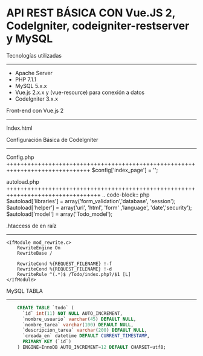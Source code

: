 API REST BÁSICA CON Vue.JS 2, CodeIgniter, codeigniter-restserver y MySQL
===========================================================================

Tecnologías utilizadas
____________________________________________________________________________
* Apache Server
* PHP 7.1.1
* MySQL 5.x.x
* Vue.js 2.x.x y (vue-resource) para conexión a datos
* CodeIgniter 3.x.x

Front-end con Vue.js 2
______________________________________________________________________________
Index.html

Configuración Básica de CodeIgniter
______________________________________________________________________________
Config.php
++++++++++++++++++++++++++++++++++++++++++++++++++++++++++++++++++++++++++++++
    $config['index_page'] = '';

autoload.php
+++++++++++++++++++++++++++++++++++++++++++++++++++++++++++++++++++++++++++++++++
    .. code-block:: php
        $autoload['libraries'] = array('form_validation','database', 'session');
        $autoload['helper'] = array('url', 'html', 'form' ,'language', 'date','security');
        $autoload['model'] = array('Todo_model');

.htaccess de en raíz
*******************************************************************************
    <IfModule mod_rewrite.c>
        RewriteEngine On
        RewriteBase /

        RewriteCond %{REQUEST_FILENAME} !-f
        RewriteCond %{REQUEST_FILENAME} !-d
        RewriteRule ^(.*)$ /Todo/index.php?/$1 [L]
    </IfModule>

MySQL TABLA
______________________________________________________________________________
```sql
    CREATE TABLE `todo` (
      `id` int(11) NOT NULL AUTO_INCREMENT,
      `nombre_usuario` varchar(45) DEFAULT NULL,
      `nombre_tarea` varchar(100) DEFAULT NULL,
      `descripcion_tarea` varchar(200) DEFAULT NULL,
      `creada_en` datetime DEFAULT CURRENT_TIMESTAMP,
      PRIMARY KEY (`id`)
    ) ENGINE=InnoDB AUTO_INCREMENT=12 DEFAULT CHARSET=utf8;
```